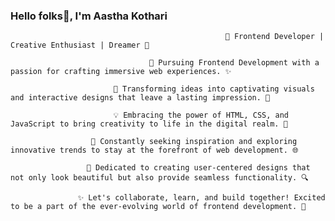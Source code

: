 ###                                                              Hello folks👋, I'm Aastha Kothari 

                                                    🎨 Frontend Developer | Creative Enthusiast | Dreamer 🌈

                                   🚀 Pursuing Frontend Development with a passion for crafting immersive web experiences. ✨

                           🌟 Transforming ideas into captivating visuals and interactive designs that leave a lasting impression. 💫

                           💡 Embracing the power of HTML, CSS, and JavaScript to bring creativity to life in the digital realm. 🎉

                      🌱 Constantly seeking inspiration and exploring innovative trends to stay at the forefront of web development. 🌐

                     🎯 Dedicated to creating user-centered designs that not only look beautiful but also provide seamless functionality. 🔍

                   ✨ Let's collaborate, learn, and build together! Excited to be a part of the ever-evolving world of frontend development. 🤝


                                    

                                    

                                    

                                   

                                    
